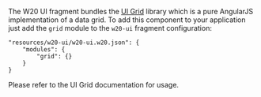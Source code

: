The W20 UI fragment bundles the [UI Grid](http://ui-grid.info/) library which is a pure AngularJS implementation of
a data grid. To add this component to your application just add the `grid` module to the `w20-ui` fragment configuration:

    "resources/w20-ui/w20-ui.w20.json": {
        "modules": {
            "grid": {}
        }
    }

Please refer to the UI Grid documentation for usage.